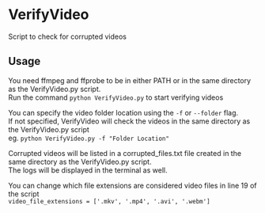 # VerifyVideo
Script to check for corrupted videos

## Usage
You need ffmpeg and ffprobe to be in either PATH or in the same directory as the VerifyVideo.py script.\
Run the command `python VerifyVideo.py` to start verifying videos

You can specify the video folder location using the `-f` or `--folder` flag.\
If not specified, VerifyVideo will check the videos in the same directory as the VerifyVideo.py script\
eg. `python VerifyVideo.py -f "Folder Location"`

Corrupted videos will be listed in a corrupted_files.txt file created in the same directory as the VerifyVideo.py script.\
The logs will be displayed in the terminal as well.

You can change which file extensions are considered video files in line 19 of the script\
`video_file_extensions = ['.mkv', '.mp4', '.avi', '.webm']`
